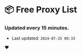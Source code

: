 # :package: Free Proxy List
### Updated every 15 minutes.

- Last updated: `2024-07-25 09:33`

:heart:
